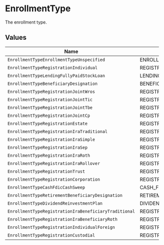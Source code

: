 # EnrollmentType

The enrollment type.


## Values

| Name                                                  | Value                                                 |
| ----------------------------------------------------- | ----------------------------------------------------- |
| `EnrollmentTypeEnrollmentTypeUnspecified`             | ENROLLMENT_TYPE_UNSPECIFIED                           |
| `EnrollmentTypeRegistrationIndividual`                | REGISTRATION_INDIVIDUAL                               |
| `EnrollmentTypeLendingFullyPaidStockLoan`             | LENDING_FULLY_PAID_STOCK_LOAN                         |
| `EnrollmentTypeBeneficiaryDesignation`                | BENEFICIARY_DESIGNATION                               |
| `EnrollmentTypeRegistrationJointWros`                 | REGISTRATION_JOINT_WROS                               |
| `EnrollmentTypeRegistrationJointTic`                  | REGISTRATION_JOINT_TIC                                |
| `EnrollmentTypeRegistrationJointTbe`                  | REGISTRATION_JOINT_TBE                                |
| `EnrollmentTypeRegistrationJointCp`                   | REGISTRATION_JOINT_CP                                 |
| `EnrollmentTypeRegistrationEstate`                    | REGISTRATION_ESTATE                                   |
| `EnrollmentTypeRegistrationIraTraditional`            | REGISTRATION_IRA_TRADITIONAL                          |
| `EnrollmentTypeRegistrationIraSimple`                 | REGISTRATION_IRA_SIMPLE                               |
| `EnrollmentTypeRegistrationIraSep`                    | REGISTRATION_IRA_SEP                                  |
| `EnrollmentTypeRegistrationIraRoth`                   | REGISTRATION_IRA_ROTH                                 |
| `EnrollmentTypeRegistrationIraRollover`               | REGISTRATION_IRA_ROLLOVER                             |
| `EnrollmentTypeRegistrationTrust`                     | REGISTRATION_TRUST                                    |
| `EnrollmentTypeRegistrationCorporation`               | REGISTRATION_CORPORATION                              |
| `EnrollmentTypeCashFdicCashSweep`                     | CASH_FDIC_CASH_SWEEP                                  |
| `EnrollmentTypeRetirementBeneficiaryDesignation`      | RETIREMENT_BENEFICIARY_DESIGNATION                    |
| `EnrollmentTypeDividendReinvestmentPlan`              | DIVIDEND_REINVESTMENT_PLAN                            |
| `EnrollmentTypeRegistrationIraBeneficiaryTraditional` | REGISTRATION_IRA_BENEFICIARY_TRADITIONAL              |
| `EnrollmentTypeRegistrationIraBeneficiaryRoth`        | REGISTRATION_IRA_BENEFICIARY_ROTH                     |
| `EnrollmentTypeRegistrationIndividualForeign`         | REGISTRATION_INDIVIDUAL_FOREIGN                       |
| `EnrollmentTypeRegistrationCustodial`                 | REGISTRATION_CUSTODIAL                                |